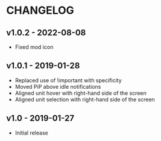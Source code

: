 # CHANGELOG

## v1.0.2 - 2022-08-08

- Fixed mod icon

## v1.0.1 - 2019-01-28

- Replaced use of !important with specificity
- Moved PiP above idle notifications
- Aligned unit hover with right-hand side of the screen
- Aligned unit selection with right-hand side of the screen

## v1.0 - 2019-01-27

- Initial release
